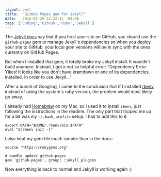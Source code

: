 ```yaml
---
layout: post
title:  "GitHub Pages gem for Jekyll"
date:   2016-05-29 22:32:11 -04:00
tags: ['Coding','GitHub','Ruby','Jekyll']
---
```


The [Jekyll docs][1] say that if you host your site on GitHub, you should use the `github-pages` gem to manage Jekyll's dependencies so when you deploy your site to GitHub, your local gem versions will be in sync with the ones currently on GitHub Pages.

But when I installed that gem, it totally broke my Jekyll install. It wouldn't build anymore. Instead, I got a not so helpful error: "Dependency Error: Yikes! It looks like you don't have kramdown or one of its dependencies installed. In order to use Jekyll…"

After a bunch of Googling, I came to the conclusion that if I installed [rbenv][2] instead of using the system's ruby version, the problem would most likely go away.

I already had [Homebrew][3] on my Mac, so I used it to install `rbenv`, just following the instructions in the readme. The only part that tripped me up for a bit was my `~/.bash_profile` setup. I had to add this to it:

```
export PATH="$HOME/.rbenv/bin:$PATH"
eval "$(rbenv init -)"
```

I also kept my gem file much simpler than in the docs:

```
source 'https://rubygems.org'

# bundle update github-pages
gem 'github-pages', group: :jekyll_plugins
```

Now everything is back to normal and Jekyll is working again :) 


[1]:https://jekyllrb.com/docs/github-pages/#deploying-jekyll-to-github-pages
[2]:https://github.com/rbenv/rbenv
[3]:http://brew.sh
